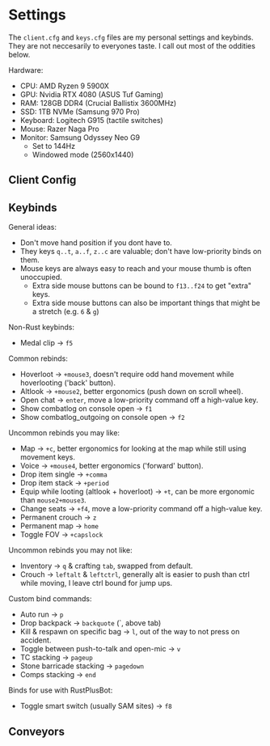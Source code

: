 # Settings

The `client.cfg` and `keys.cfg` files are my personal settings and keybinds.
They are not neccesarily to everyones taste. I call out most of the oddities below.

Hardware:
- CPU: AMD Ryzen 9 5900X
- GPU: Nvidia RTX 4080 (ASUS Tuf Gaming)
- RAM: 128GB DDR4 (Crucial Ballistix 3600MHz)
- SSD: 1TB NVMe (Samsung 970 Pro)
- Keyboard: Logitech G915 (tactile switches)
- Mouse: Razer Naga Pro
- Monitor: Samsung Odyssey Neo G9
    - Set to 144Hz
    - Windowed mode (2560x1440)

## Client Config

## Keybinds

General ideas:
- Don't move hand position if you dont have to.
- They keys `q..t`, `a..f`, `z..c` are valuable; don't have low-priority binds on them.
- Mouse keys are always easy to reach and your mouse thumb is often unoccupied.
  - Extra side mouse buttons can be bound to `f13..f24` to get "extra" keys.
  - Extra side mouse buttons can also be important things that might be a stretch (e.g. `6` & `g`)

Non-Rust keybinds:
- Medal clip -> `f5`

Common rebinds:
- Hoverloot -> `+mouse3`, doesn't require odd hand movement while hoverlooting ('back' button).
- Altlook -> `+mouse2`, better ergonomics (push down on scroll wheel).
- Open chat -> `enter`, move a low-priority command off a high-value key.
- Show combatlog on console open -> `f1`
- Show combatlog_outgoing on console open -> `f2`

Uncommon rebinds you may like:
- Map -> `+c`, better ergonomics for looking at the map while still using movement keys.
- Voice -> `+mouse4`, better ergonomics ('forward' button).
- Drop item single -> `+comma`
- Drop item stack -> `+period`
- Equip while looting (altlook + hoverloot) -> `+t`, can be more ergonomic than `mouse2+mouse3`.
- Change seats -> `+f4`, move a low-priority command off a high-value key.
- Permanent crouch -> `z`
- Permanent map -> `home`
- Toggle FOV -> `+capslock`

Uncommon rebinds you may not like:
- Inventory -> `q` & crafting `tab`, swapped from default.
- Crouch -> `leftalt` & `leftctrl`, generally alt is easier to push than ctrl while moving, I leave ctrl bound for jump ups.

Custom bind commands:
- Auto run -> `p`
- Drop backpack -> `backquote` (`, above tab)
- Kill & respawn on specific bag -> `l`, out of the way to not press on accident.
- Toggle between push-to-talk and open-mic -> `v`
- TC stacking -> `pageup`
- Stone barricade stacking -> `pagedown`
- Comps stacking -> `end`

Binds for use with RustPlusBot:
- Toggle smart switch (usually SAM sites) -> `f8`

## Conveyors
